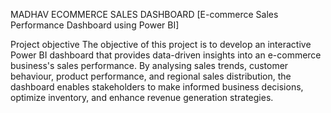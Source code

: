 MADHAV ECOMMERCE SALES DASHBOARD [E-commerce Sales Performance Dashboard using Power BI]

Project objective
The objective of this project is to develop an interactive Power BI dashboard that provides data-driven insights into an e-commerce business's sales performance. By analysing sales trends, customer behaviour, product performance, and regional sales distribution, the dashboard enables stakeholders to make informed business decisions, optimize inventory, and enhance revenue generation strategies.


